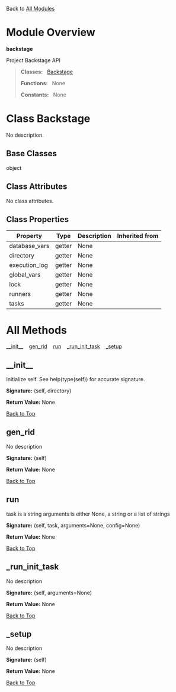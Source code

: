 Back to [All Modules](https://github.com/pyrustic/backstage/blob/master/docs/modules/README.md#readme)

# Module Overview

**backstage**
 
Project Backstage API

> **Classes:** &nbsp; [Backstage](https://github.com/pyrustic/backstage/blob/master/docs/modules/content/backstage/content/classes/Backstage.md#class-backstage)
>
> **Functions:** &nbsp; None
>
> **Constants:** &nbsp; None

# Class Backstage
No description.

## Base Classes
object

## Class Attributes
No class attributes.

## Class Properties
|Property|Type|Description|Inherited from|
|---|---|---|---|
|database_vars|getter|None||
|directory|getter|None||
|execution_log|getter|None||
|global_vars|getter|None||
|lock|getter|None||
|runners|getter|None||
|tasks|getter|None||



# All Methods
[\_\_init\_\_](#__init__) &nbsp;&nbsp; [gen\_rid](#gen_rid) &nbsp;&nbsp; [run](#run) &nbsp;&nbsp; [\_run\_init\_task](#_run_init_task) &nbsp;&nbsp; [\_setup](#_setup)

## \_\_init\_\_
Initialize self.  See help(type(self)) for accurate signature.



**Signature:** (self, directory)





**Return Value:** None

[Back to Top](#module-overview)


## gen\_rid
No description



**Signature:** (self)





**Return Value:** None

[Back to Top](#module-overview)


## run
task is a string
arguments is either None, a string or a list of strings



**Signature:** (self, task, arguments=None, config=None)





**Return Value:** None

[Back to Top](#module-overview)


## \_run\_init\_task
No description



**Signature:** (self, arguments=None)





**Return Value:** None

[Back to Top](#module-overview)


## \_setup
No description



**Signature:** (self)





**Return Value:** None

[Back to Top](#module-overview)



